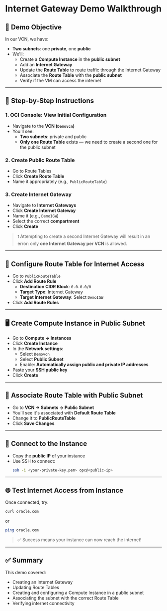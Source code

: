 # Internet Gateway Demo Walkthrough

## 🧭 Demo Objective

In our VCN, we have:
- **Two subnets**: one **private**, one **public**
- We'll:
  - Create a **Compute Instance** in the **public subnet**
  - Add an **Internet Gateway**
  - Update the **Route Table** to route traffic through the Internet Gateway
  - Associate the **Route Table** with the **public subnet**
  - Verify if the VM can access the internet

---

## 🔧 Step-by-Step Instructions

### 1. OCI Console: View Initial Configuration
- Navigate to the **VCN (`Demovcn`)**
- You'll see:
  - **Two subnets**: private and public
  - **Only one Route Table** exists — we need to create a second one for the public subnet

### 2. Create Public Route Table
- Go to Route Tables
- Click **Create Route Table**
- Name it appropriately (e.g., `PublicRouteTable`)

### 3. Create Internet Gateway
- Navigate to **Internet Gateways**
- Click **Create Internet Gateway**
- Name it (e.g., `DemoIGW`)
- Select the correct **compartment**
- Click **Create**

> ❗ Attempting to create a second Internet Gateway will result in an error: only **one Internet Gateway per VCN** is allowed.

---

## 📍 Configure Route Table for Internet Access

- Go to `PublicRouteTable`
- Click **Add Route Rule**
  - **Destination CIDR Block**: `0.0.0.0/0`
  - **Target Type**: Internet Gateway
  - **Target Internet Gateway**: Select `DemoIGW`
- Click **Add Route Rules**

---

## 🖥️ Create Compute Instance in Public Subnet

- Go to **Compute → Instances**
- Click **Create Instance**
- In the **Network settings**:
  - Select `Demovcn`
  - Select **Public Subnet**
  - Enable: **Automatically assign public and private IP addresses**
- Paste your **SSH public key**
- Click **Create**

---

## 🔗 Associate Route Table with Public Subnet

- Go to **VCN → Subnets → Public Subnet**
- You'll see it's associated with **Default Route Table**
- Change it to **PublicRouteTable**
- Click **Save Changes**

---

## 🔐 Connect to the Instance

- Copy the **public IP** of your instance
- Use SSH to connect:
  ```bash
  ssh -i <your-private-key.pem> opc@<public-ip>
  ```

---

## 🌐 Test Internet Access from Instance
Once connected, try:
```bash
curl oracle.com
```

or
```bash
ping oracle.com
```

>✅ Success means your instance can now reach the internet!

---

## ✅ Summary
This demo covered:
- Creating an Internet Gateway
- Updating Route Tables
- Creating and configuring a Compute Instance in a public subnet
- Associating the subnet with the correct Route Table
- Verifying internet connectivity
